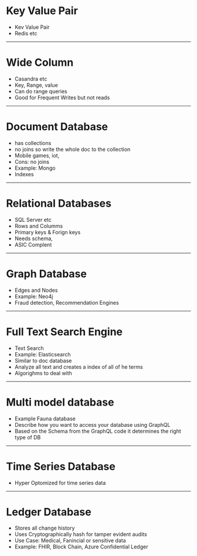# Key Value Pair
* Kev Value Pair
* Redis etc

---
# Wide Column
* Casandra etc
* Key, Range, value
* Can do range queries
* Good for Frequent Writes but not reads

---
# Document Database
* has collections
* no joins so write the whole doc to the collection
* Mobile games, iot,
* Cons: no joins
* Example: Mongo
* Indexes

---
# Relational Databases
* SQL Server etc
* Rows and Columms
* Primary keys & Forign keys
* Needs schema, 
* ASIC Complent

---
# Graph Database
* Edges and Nodes
* Example: Neo4j
* Fraud detection, Recommendation Engines


---
# Full Text Search Engine
* Text Search
* Example: Elasticsearch
* Similar to doc database
* Analyze all text and creates a index of all of he terms
* Algorighms to deal with 


---
# Multi model database
* Example Fauna database
* Describe how you want to access your database using GraphQL
* Based on the Schema from the GraphQL code it determines the right type of DB

---
# Time Series Database
* Hyper Optomized for time series data

--- 
# Ledger Database
* Stores all change history
* Uses Cryptographically hash for tamper evident audits
* Use Case: Medical, Fanincial or sensitive data
* Example: FHIR, Block Chain, Azure Confidential Ledger

